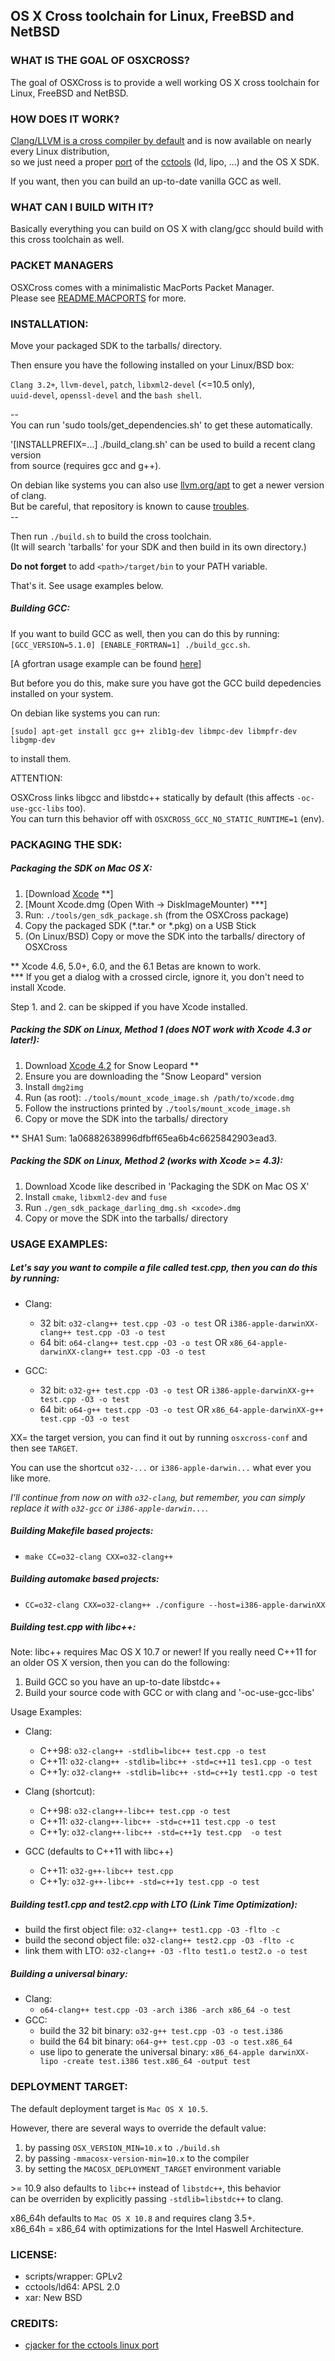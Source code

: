 ## OS X Cross toolchain for Linux, FreeBSD and NetBSD ##

### WHAT IS THE GOAL OF OSXCROSS? ###

The goal of OSXCross is to provide a well working OS X cross toolchain for Linux, FreeBSD and NetBSD.

### HOW DOES IT WORK? ###

[Clang/LLVM is a cross compiler by default](http://clang.llvm.org/docs/CrossCompilation.html)
and is now available on nearly every Linux distribution,  
so we just need a proper
[port](https://github.com/tpoechtrager/cctools-port)
of the [cctools](http://www.opensource.apple.com/tarballs/cctools) (ld, lipo, ...) and the OS X SDK.

If you want, then you can build an up-to-date vanilla GCC as well.

### WHAT CAN I BUILD WITH IT? ###

Basically everything you can build on OS X with clang/gcc should build with this cross toolchain as well.

### PACKET MANAGERS ###

OSXCross comes with a minimalistic MacPorts Packet Manager.  
Please see [README.MACPORTS](https://github.com/tpoechtrager/osxcross/blob/master/README.MACPORTS.md) for more.

### INSTALLATION: ###

Move your packaged SDK to the tarballs/ directory.

Then ensure you have the following installed on your Linux/BSD box:

`Clang 3.2+`, `llvm-devel`, `patch`, `libxml2-devel` (<=10.5 only),  
`uuid-devel`,   `openssl-devel` and the `bash shell`.

\--  
You can run 'sudo tools/get\_dependencies.sh' to get these automatically.  

'[INSTALLPREFIX=...] ./build_clang.sh' can be used to build a recent clang version  
from source (requires gcc and g++).

On debian like systems you can also use [llvm.org/apt](http://llvm.org/apt) to get a newer version of clang.  
But be careful, that repository is known to cause [troubles](https://github.com/tpoechtrager/osxcross/issues/16).  
\--

Then run `./build.sh` to build the cross toolchain.  
(It will search 'tarballs' for your SDK and then build in its own directory.)

**Do not forget** to add `<path>/target/bin` to your PATH variable.

That's it. See usage examples below.

##### Building GCC: #####

If you want to build GCC as well, then you can do this by running:  
`[GCC_VERSION=5.1.0] [ENABLE_FORTRAN=1] ./build_gcc.sh`.  

\[A gfortran usage example can be found [here](https://github.com/tpoechtrager/osxcross/issues/28#issuecomment-67047134)]

But before you do this, make sure you have got the GCC build depedencies installed on your system.  

On debian like systems you can run:

`[sudo] apt-get install gcc g++ zlib1g-dev libmpc-dev libmpfr-dev libgmp-dev`  

to install them.

ATTENTION:

OSXCross links libgcc and libstdc++ statically by default (this affects `-oc-use-gcc-libs` too).  
You can turn this behavior off with `OSXCROSS_GCC_NO_STATIC_RUNTIME=1` (env).

### PACKAGING THE SDK: ###

##### Packaging the SDK on Mac OS X: #####

1. [Download [Xcode](https://developer.apple.com/downloads/index.action?name=Xcode%205.1.1) \*\*]
2. [Mount Xcode.dmg (Open With -> DiskImageMounter) \*\*\*]
3. Run: `./tools/gen_sdk_package.sh` (from the OSXCross package)
4. Copy the packaged SDK (\*.tar.\* or \*.pkg) on a USB Stick
5. (On Linux/BSD) Copy or move the SDK into the tarballs/ directory of OSXCross

\*\* Xcode 4.6, 5.0+, 6.0, and the 6.1 Betas are known to work.  
\*\*\* If you get a dialog with a crossed circle, ignore it, you don't need to install Xcode.

Step 1. and 2. can be skipped if you have Xcode installed.

##### Packing the SDK on Linux, Method 1 (does *NOT* work with Xcode 4.3 or later!): #####

1. Download
   [Xcode 4.2](https://startpage.com/do/search?q=stackoverflow+xcode+4.2+download+snow+leopard)
   for Snow Leopard \*\*
2. Ensure you are downloading the "Snow Leopard" version
3. Install `dmg2img`
4. Run (as root): `./tools/mount_xcode_image.sh /path/to/xcode.dmg`
5. Follow the instructions printed by `./tools/mount_xcode_image.sh`
6. Copy or move the SDK into the tarballs/ directory

\*\* SHA1 Sum: 1a06882638996dfbff65ea6b4c6625842903ead3.

##### Packing the SDK on Linux, Method 2 (works with Xcode >= 4.3): #####

1. Download Xcode like described in 'Packaging the SDK on Mac OS X'
2. Install `cmake`, `libxml2-dev` and `fuse`
3. Run `./gen_sdk_package_darling_dmg.sh <xcode>.dmg`
4. Copy or move the SDK into the tarballs/ directory

### USAGE EXAMPLES: ###

##### Let's say you want to compile a file called test.cpp, then you can do this by running: #####

* Clang:

  * 32 bit:  `o32-clang++ test.cpp -O3 -o test`   OR   `i386-apple-darwinXX-clang++ test.cpp -O3 -o test`
  * 64 bit:  `o64-clang++ test.cpp -O3 -o test`   OR   `x86_64-apple-darwinXX-clang++ test.cpp -O3 -o test`

* GCC:

  * 32 bit:  `o32-g++ test.cpp -O3 -o test`  OR   `i386-apple-darwinXX-g++ test.cpp -O3 -o test`
  * 64 bit:  `o64-g++ test.cpp -O3 -o test`   OR   `x86_64-apple-darwinXX-g++ test.cpp -O3 -o test`

XX= the target version, you can find it out by running  `osxcross-conf`  and then see `TARGET`.

You can use the shortcut `o32-...` or `i386-apple-darwin...` what ever you like more.

*I'll continue from now on with `o32-clang`, but remember,
 you can simply replace it with `o32-gcc` or `i386-apple-darwin...`.*

##### Building Makefile based projects: #####

  * `make CC=o32-clang CXX=o32-clang++`

##### Building automake based projects: #####

  * `CC=o32-clang CXX=o32-clang++ ./configure --host=i386-apple-darwinXX`

##### Building test.cpp with libc++: #####

Note: libc++ requires Mac OS X 10.7 or newer! If you really need C++11 for  
an older OS X version, then you can do the following:

1. Build GCC so you have an up-to-date libstdc++
2. Build your source code with GCC or with clang and '-oc-use-gcc-libs'

Usage Examples:

* Clang:

  * C++98: `o32-clang++ -stdlib=libc++ test.cpp -o test`
  * C++11: `o32-clang++ -stdlib=libc++ -std=c++11 tes1.cpp -o test`
  * C++1y: `o32-clang++ -stdlib=libc++ -std=c++1y test1.cpp -o test`  

* Clang (shortcut):

  * C++98: `o32-clang++-libc++ test.cpp -o test`
  * C++11: `o32-clang++-libc++ -std=c++11 test.cpp -o test`
  * C++1y: `o32-clang++-libc++ -std=c++1y test.cpp  -o test`

* GCC (defaults to C++11 with libc++)

  * C++11: `o32-g++-libc++ test.cpp`
  * C++1y: `o32-g++-libc++ -std=c++1y test.cpp -o test`

##### Building test1.cpp and test2.cpp with LTO (Link Time Optimization): #####

  * build the first object file: `o32-clang++ test1.cpp -O3 -flto -c`
  * build the second object file: `o32-clang++ test2.cpp -O3 -flto -c`
  * link them with LTO: `o32-clang++ -O3 -flto test1.o test2.o -o test`

##### Building a universal binary: #####

* Clang:
  * `o64-clang++ test.cpp -O3 -arch i386 -arch x86_64 -o test`
* GCC:
  * build the 32 bit binary: `o32-g++ test.cpp -O3 -o test.i386`
  * build the 64 bit binary: `o64-g++ test.cpp -O3 -o test.x86_64`
  * use lipo to generate the universal binary: `x86_64-apple darwinXX-lipo -create test.i386 test.x86_64 -output test`

### DEPLOYMENT TARGET: ###

The default deployment target is `Mac OS X 10.5`.

However, there are several ways to override the default value:

1. by passing `OSX_VERSION_MIN=10.x` to `./build.sh`
2. by passing `-mmacosx-version-min=10.x` to the compiler
3. by setting the `MACOSX_DEPLOYMENT_TARGET` environment variable

\>= 10.9 also defaults to `libc++` instead of `libstdc++`, this behavior  
can be overriden by explicitly passing `-stdlib=libstdc++` to clang.

x86\_64h defaults to `Mac OS X 10.8` and requires clang 3.5+.  
x86\_64h = x86\_64 with optimizations for the Intel Haswell Architecture.

### LICENSE: ####
  * scripts/wrapper: GPLv2
  * cctools/ld64: APSL 2.0
  * xar: New BSD

### CREDITS: ####
 * [cjacker for the cctools linux port](https://code.google.com/p/ios-toolchain-based-on-clang-for-linux/source/browse/#svn%2Ftrunk%2Fcctools-porting%2Fpatches)
